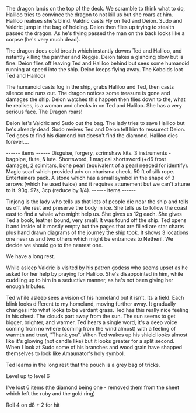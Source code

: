 The dragon lands on the top of the deck. We scramble to think what to do, Haliloo tries to convince the dragon to not kill us but she roars at him. Haliloo realises she's blind. Valdric casts Fly on Ted and Deion. Sudo and Valdric jump in the bag of holding. Deion then flies up trying to stealth passed the dragon. As he's flying passed the man on the back looks like a corpse (he's very much dead).

The dragon does cold breath which instantly downs Ted and Haliloo, and nstantly killing the panther and Reggie. Deion takes a glancing blow but is fine. Deion flies off leaving Ted and Haliloo behind but sees some humanoid running at speed into the ship. Deion keeps flying away. The Kobolds loot Ted and Haliloo)

The humanoid casts fog in the ship, grabs Haliloo and Ted, then casts silence and runs out. The dragon notices some treasure is gone and damages the ship. Deion watches this happen then flies down to the, what he realises, is a woman and checks in on Ted and Haliloo. She has a very serious face. The Dragon roars! 

Deion let's Valdric and Sudo out the bag. The lady tries to save Haliloo but he's already dead. Sudo revives Ted and Deion tell him to ressurect Deion. Ted goes to find his diamond but doesn't find the diamond. Haliloo dies forever....

------ items ------
Disguise, forgery, scrimshaw kits. 3 instruments - bagpipe, flute, & lute. Shortsword, 1 magical shortsword (+d6 frost damage), 2 scimitars, bone pearl (equivalent of a pearl needed for identify). Magic scarf which provided adv on charisma check. 50 ft of silk rope. Entertainers pack. A stone which has a small symbol in the shape of 3 arrows (which he used twice) and it requires attunement but we can't attune to it. 93g. 97s, 3cp (reduce by 1/4).
------ items ------

Tinjong is the lady who tells us that lots of people die near the ship and tells us off. We rest and preserve the body in ice. She tells us to follow the coast east to find a whale who might help us. She gives us 12g each. She gives Ted a book, leather bound, very small. It was found off the ship. Ted opens it and inside of it mostly empty but the pages that are filled are star charts plus hand drawn diagrams of the journey the ship took. It shows 3 locations one near us and two others which might be entrances to Netheril. We decide we should go to the nearest one.

We have a long rest. 

While asleep Valdric is visited by his patron godess who seems upset as he asked for her help by praying for Haliloo. She's disappointed in him, while cuddling up to him in a seductive manner, as he's not been giving her enough tributes. 

Ted while asleep sees a vision of his homeland but it isn't. Its a field. Each blink looks different to my homeland, moving further away. It gradually changes into what looks to be verdant grass. Ted has this really nice feeling in his chest. The clouds part away from the sun. The sun seems to get bigger, brighter, and warmer. Ted hears a single word, it's a deep voice coming from no where (coming from the wind almost) with a feeling of warmth and trust, "Thank you". When Ted wakes up his shield looks almost like it's glowing (not candle like) but it looks greater for a split second. When I look at Sudo some of his branches and wood grain have shapped themselves to look like Amaunator's holy symbol.

Ted learns in the long rest that the pouch is a grey bag of tricks.

Level up to level 6

I've lost 6 items (the diamond being one - removed them from the sheet which left the ruby and the gold ring)

Roll 4 on d8 + 2 for hit


